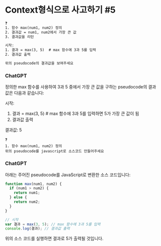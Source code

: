 # Context형식으로 사고하기 #5


```html
❓
1. 함수 max(num1, num2) 정의
2. 결과값 = num1, num2에서 가장 큰 값
3. 결과값을 리턴

시작:
1. 결과 = max(3, 5)  # max 함수에 3과 5를 입력
2. 결과값 출력

위의 pseudocode의 결과값을 보여주세요
```
### ChatGPT

정의한 max 함수를 사용하여 3과 5 중에서 가장 큰 값을 구하는 pseudocode의 결과값은 다음과 같습니다:

시작:

1. 결과 = max(3, 5) # max 함수에 3과 5를 입력하면 5가 가장 큰 값이 됨
2. 결과값 출력

결과값: 5


```
❓
1. 함수 max(num1, num2) 정의
위의 pseudocode를 javascript로 소스코드 만들어주세요
```

### ChatGPT

아래는 주어진 pseudocode를 JavaScript로 변환한 소스 코드입니다:

```javascript
function max(num1, num2) {
  if (num1 > num2) {
    return num1;
  } else {
    return num2;
  }
}

// 시작
var 결과 = max(3, 5); // max 함수에 3과 5를 입력
console.log(결과); // 결과값 출력

```

위의 소스 코드를 실행하면 결과로 5가 출력될 것입니다.